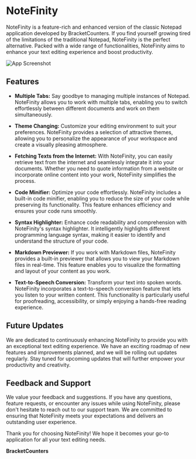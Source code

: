 # NoteFinity

NoteFinity is a feature-rich and enhanced version of the classic Notepad application developed by BracketCounters. If you find yourself growing tired of the limitations of the traditional Notepad, NoteFinity is the perfect alternative. Packed with a wide range of functionalities, NoteFinity aims to enhance your text editing experience and boost productivity.

![App Screenshot](https://assets-sy1.bracketcounters.com/img/e03d75c5e9ac06.png)

## Features

- **Multiple Tabs:** Say goodbye to managing multiple instances of Notepad. NoteFinity allows you to work with multiple tabs, enabling you to switch effortlessly between different documents and work on them simultaneously.

- **Theme Changing:** Customize your editing environment to suit your preferences. NoteFinity provides a selection of attractive themes, allowing you to personalize the appearance of your workspace and create a visually pleasing atmosphere.

- **Fetching Texts from the Internet:** With NoteFinity, you can easily retrieve text from the internet and seamlessly integrate it into your documents. Whether you need to quote information from a website or incorporate online content into your work, NoteFinity simplifies the process.

- **Code Minifier:** Optimize your code effortlessly. NoteFinity includes a built-in code minifier, enabling you to reduce the size of your code while preserving its functionality. This feature enhances efficiency and ensures your code runs smoothly.

- **Syntax Highlighter:** Enhance code readability and comprehension with NoteFinity's syntax highlighter. It intelligently highlights different programming language syntax, making it easier to identify and understand the structure of your code.

- **Markdown Previewer:** If you work with Markdown files, NoteFinity provides a built-in previewer that allows you to view your Markdown files in real-time. This feature enables you to visualize the formatting and layout of your content as you work.

- **Text-to-Speech Conversion:** Transform your text into spoken words. NoteFinity incorporates a text-to-speech conversion feature that lets you listen to your written content. This functionality is particularly useful for proofreading, accessibility, or simply enjoying a hands-free reading experience.


## Future Updates
We are dedicated to continuously enhancing NoteFinity to provide you with an exceptional text editing experience. We have an exciting roadmap of new features and improvements planned, and we will be rolling out updates regularly. Stay tuned for upcoming updates that will further empower your productivity and creativity.

## Feedback and Support
We value your feedback and suggestions. If you have any questions, feature requests, or encounter any issues while using NoteFinity, please don't hesitate to reach out to our support team. We are committed to ensuring that NoteFinity meets your expectations and delivers an outstanding user experience.

Thank you for choosing NoteFinity! We hope it becomes your go-to application for all your text editing needs.


**BracketCounters**
